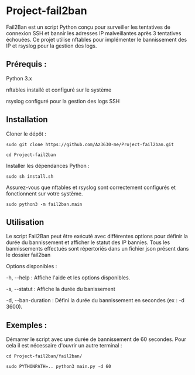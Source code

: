 # Project-fail2ban

Fail2Ban est un script Python conçu pour surveiller les tentatives de connexion SSH et bannir les adresses IP malveillantes après 3 tentatives échouées. Ce projet utilise nftables pour implémenter le bannissement des IP et rsyslog pour la gestion des logs.

## Prérequis :

Python 3.x

nftables installé et configuré sur le système

rsyslog configuré pour la gestion des logs SSH

## Installation

Cloner le dépôt :
```
sudo git clone https://github.com/Az3630-me/Project-fail2ban.git

cd Project-fail2ban
```
Installer les dépendances Python :
```
sudo sh install.sh
```
Assurez-vous que nftables et rsyslog sont correctement configurés et fonctionnent sur votre système.
```
sudo python3 -m fail2ban.main
```
## Utilisation

Le script Fail2Ban peut être exécuté avec différentes options pour définir la durée du bannissement et afficher le statut des IP bannies.
Tous les bannissements effectués sont répertoriés dans un fichier json présent dans le dossier fail2ban

Options disponibles :

-h, --help : Affiche l'aide et les options disponibles.

-s, --statut : Affiche la durée du banissement 

-d, --ban-duration : Défini la durée du bannissement en secondes (ex : -d 3600).

## Exemples :

Démarrer le script avec une durée de bannissement de 60 secondes. Pour cela il est nécessaire d'ouvrir un autre terminal :
```
cd Project-fail2ban/fail2ban/ 

sudo PYTHONPATH=.. python3 main.py -d 60
```
